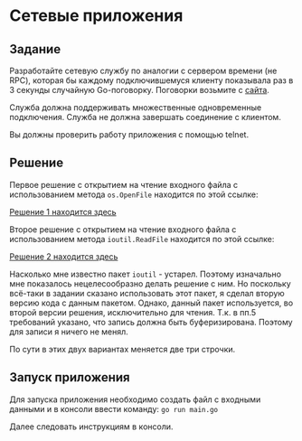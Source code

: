 # Сетевые приложения

## Задание

Разработайте сетевую службу по аналогии с сервером времени (не RPC), которая бы каждому подключившемуся клиенту показывала раз в 3 секунды случайную Go-поговорку. Поговорки возьмите с [сайта](https://go-proverbs.github.io/).

Служба должна поддерживать множественные одновременные подключения. Служба не должна завершать соединение с клиентом.

Вы должны проверить работу приложения с помощью telnet.

## Решение
Первое решение с открытием на чтение входного файла с использованием метода `os.OpenFile` находится по этой ссылке:

[Решение 1 находится здесь](https://github.com/MoJIoToK/learning_go/tree/master/module34/task34.6.1)

Второе решение с открытием на чтение входного файла с использованием метода `ioutil.ReadFile` находится по этой ссылке:

[Решение 2 находится здесь](https://github.com/MoJIoToK/learning_go/blob/master/module34/task34.6.1/version2.go)

Насколько мне известно пакет `ioutil` - устарел. Поэтому изначально мне показалось нецелесообразно делать решение с ним.
Но поскольку всё-таки в задании сказано использовать этот пакет, я сделал вторую версию кода с данным пакетом. 
Однако, данный пакет используется, во второй версии решения, исключительно для чтения. Т.к. в пп.5 требований указано, 
что запись должна быть буферизирована. Поэтому для записи я ничего не менял.

По сути в этих двух вариантах меняется две три строчки.

## Запуск приложения

Для запуска приложения необходимо создать файл с входными данными и в консоли ввести команду:
`go run main.go`

Далее следовать инструкциям в консоли.